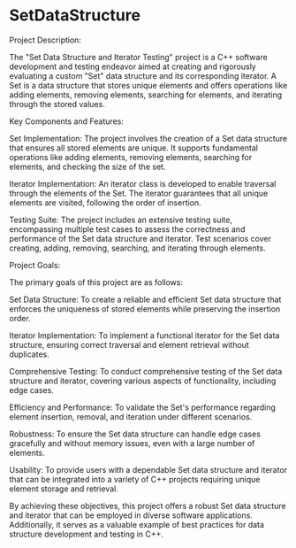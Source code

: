 # SetDataStructure
Project Description:

The "Set Data Structure and Iterator Testing" project is a C++ software development and testing endeavor aimed at creating and rigorously evaluating a custom "Set" data structure and its corresponding iterator. A Set is a data structure that stores unique elements and offers operations like adding elements, removing elements, searching for elements, and iterating through the stored values.

Key Components and Features:

Set Implementation: The project involves the creation of a Set data structure that ensures all stored elements are unique. It supports fundamental operations like adding elements, removing elements, searching for elements, and checking the size of the set.

Iterator Implementation: An iterator class is developed to enable traversal through the elements of the Set. The iterator guarantees that all unique elements are visited, following the order of insertion.

Testing Suite: The project includes an extensive testing suite, encompassing multiple test cases to assess the correctness and performance of the Set data structure and iterator. Test scenarios cover creating, adding, removing, searching, and iterating through elements.

Project Goals:

The primary goals of this project are as follows:

Set Data Structure: To create a reliable and efficient Set data structure that enforces the uniqueness of stored elements while preserving the insertion order.

Iterator Implementation: To implement a functional iterator for the Set data structure, ensuring correct traversal and element retrieval without duplicates.

Comprehensive Testing: To conduct comprehensive testing of the Set data structure and iterator, covering various aspects of functionality, including edge cases.

Efficiency and Performance: To validate the Set's performance regarding element insertion, removal, and iteration under different scenarios.

Robustness: To ensure the Set data structure can handle edge cases gracefully and without memory issues, even with a large number of elements.

Usability: To provide users with a dependable Set data structure and iterator that can be integrated into a variety of C++ projects requiring unique element storage and retrieval.

By achieving these objectives, this project offers a robust Set data structure and iterator that can be employed in diverse software applications. Additionally, it serves as a valuable example of best practices for data structure development and testing in C++.




